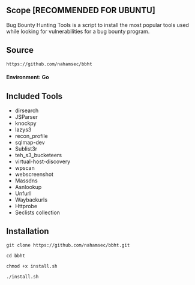 ## Scope</mark>  [RECOMMENDED FOR UBUNTU]
Bug Bounty Hunting Tools is a script to install the most popular tools used while looking for vulnerabilities for a bug bounty program.

## Source

```
https://github.com/nahamsec/bbht
```
#### Environment:  Go

## Included Tools
- dirsearch
- JSParser
- knockpy
- lazys3
- recon_profile
- sqlmap-dev
- Sublist3r
- teh_s3_bucketeers
- virtual-host-discovery
- wpscan
- webscreenshot
- Massdns
- Asnlookup
- Unfurl
- Waybackurls
- Httprobe
- Seclists collection

## Installation

```
git clone https://github.com/nahamsec/bbht.git
```

```
cd bbht
```

```
chmod +x install.sh
```

```
./install.sh
```

